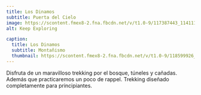 ```yaml
---
title: Los Dinamos
subtitle: Puerta del Cielo
image: https://scontent.fmex8-2.fna.fbcdn.net/v/t1.0-9/117387443_1141114932925012_2307939652821804713_n.jpg?_nc_cat=108&_nc_sid=8024bb&_nc_eui2=AeEX5aCYuN-pV6QNqL41CoWUYtAeclSezgpi0B5yVJ7OCszgCRbO-Qai6tWGEyYm5_ACZkcI5l7fJOenXwtBX_39&_nc_ohc=ly3ftGvIPeIAX96vrNO&_nc_ht=scontent.fmex8-2.fna&oh=7091834237372328f92b8d6168ba9075&oe=5F7824BC
alt: Keep Exploring

caption:
  title: Los Dinamos
  subtitle: Montañismo
  thumbnail: https://scontent.fmex8-2.fna.fbcdn.net/v/t1.0-9/118599926_1158782827824889_1274057767982572088_n.jpg?_nc_cat=106&_nc_sid=110474&_nc_eui2=AeFsc_yTnm5OEmk4XdFCxhGEfdNlEFCZuk1902UQUJm6TcfcNDYwX4vT5CwC1tUAMTbQm4rAk5fQfMAWMpo4RT7i&_nc_ohc=5YkUt2CFKK0AX8yjLp4&_nc_ht=scontent.fmex8-2.fna&oh=c2fb9dff64d88a234428b19433e4de5a&oe=5F78CA24
---
```

Disfruta de un maravilloso trekking por el bosque, túneles y cañadas. Además que practicaremos un poco de rappel. Trekking diseñado completamente para principiantes.
